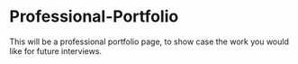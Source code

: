 # Professional-Portfolio
This will be a professional portfolio page, to show case the work you would like for future interviews. 
